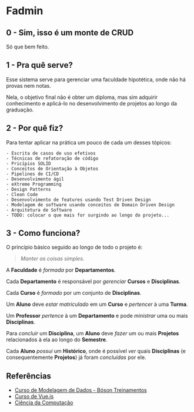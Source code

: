 # Fadmin

## 0 - Sim, isso é um monte de CRUD

Só que bem feito.

## 1 - Pra quê serve?

Esse sistema serve para gerenciar uma faculdade hipotética, onde não há provas nem notas.

Nela, o objetivo final não é obter um diploma, mas sim adquirir conhecimento e aplicá-lo no desenvolvimento de projetos ao longo da graduação.

## 2 - Por quê fiz?

Para tentar aplicar na prática um pouco de cada um desses tópicos:

	- Escrita de casos de uso efetivos
	- Técnicas de refatoração de código
	- Pricípios SOLID
	- Conceitos de Orientação à Objetos
	- Pipelines de CI/CD
	- Desenvolvimento ágil
	- eXtreme Programming
	- Design Patterns
	- Clean Code
	- Desenvolvimento de features usando Test Driven Design
	- Modelagem de software usando conceitos de Domain Driven Design
	- Arquitetura de Software
	- TODO: colocar o que mais for surgindo ao longo do projeto...

## 3 - Como funciona?

O princípio básico seguido ao longo de todo o projeto é: 
> *Manter as coisas simples*.

A **Faculdade** é *formada* por **Departamentos**.

Cada **Departamento** é responsável por *gerenciar* **Cursos** e **Disciplinas**.

Cada **Curso** é *formado* por um conjunto de **Disciplinas**.

Um **Aluno** deve *estar matriculado* em um **Curso** e *pertencer* à uma **Turma**.

Um **Professor** *pertence* à um **Departamento** e pode *ministrar* uma ou mais **Disciplinas**.

Para *concluir* um **Disciplina**, um **Aluno** deve *fazer* um ou mais **Projetos** relacionados à ela ao longo do **Semestre**.

Cada **Aluno** *possui* um **Histórico**, onde é possível *ver* quais **Disciplinas** (e consequentemente **Projetos**) já foram *concluídas* por ele.

## Referências
- [Curso de Modelagem de Dados - Bóson Treinamentos](https://www.youtube.com/playlist?list=PLucm8g_ezqNoNHU8tjVeHmRGBFnjDIlxD)
- [Curso de Vue.js](https://www.youtube.com/watch?v=ArC_Tfmgfb0&list=WL&index=2)
- [Ciência da Computação](https://teachyourselfcs.com/)
